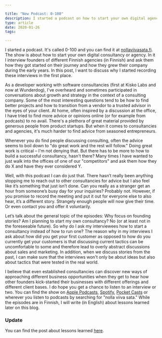 ```yaml
---

title: "New Podcast: 0-100"
description: I started a podcast on how to start your own digital agency.
type: article
date: 2020-01-26
tags:

---
```


I started a podcast. It's called 0-100 and you can find it at [nollaviivasata.fi](https://www.nollaviivasata.fi/). The show is about how to start your own digital consultancy or agency. In it I interview founders of different Finnish agencies (in Finnish) and ask them how they got started on their journey and how they grew their company during the early years. In this post, I want to discuss why I started recording these interviews in the first place.

As a developer working with software consultancies (first at Kisko Labs and now at Wunderdog), I've overheard and sometimes participated in conversations about growth and strategy in the context of a consulting company. Some of the most interesting questions tend to be how to find better projects and how to transition from a vendor to a trusted advisor in the eyes of your client. At home, often inspired by a discussion at the office, I have tried to find more advice or opinions online (or for example from podcasts) to no avail. There's a plethora of great material provided by generous people from product startups. But when it comes to consultancies and agencies, it's much harder to find advice from seasoned entrepreneurs.

Whenever you do find people discussing consulting, often the advice seems to boil down to "do great work and the rest will follow." Doing great work is critical – I'm not denying that. But there has to be more to how to build a successful consultancy, hasn't there? Many times I have wanted to just walk into the offices of one of our "competitors" and ask them how they do X and have they ever considered Y.

Well, with this podcast I can do just that. There hasn’t really been anything stopping me to reach out to other consultancies for advice but I also feel like it’s something that just isn’t done. Can you really as a stranger get an hour from someone’s busy day for your inquiries? Probably not. However, if you promise to record the meeting and put it out for everyone else to also hear, it’s a different story. Strangely enough people will now give their time. Or even contact you and offer it voluntarily.

Let’s talk about the general topic of the episodes: Why focus on founding stories? Am I planning to start my own consultancy? No (or at least not in the foreseeable future). So why do I ask my interviewees how to start a consultancy instead of how to run one? The reason why in my interviews I ask about how did you get your first customer as opposed to how do you currently get your customers is that discussing current tactics can be uncomfortable to some and therefore lead to overly abstract discussions about sales and marketing. In addition, when we discuss stories from the past, I can make sure that the interviews won't only be about ideas but also about tactics that were tested in the real world.

I believe that even established consultancies can discover new ways of approaching different business opportunities when they get to hear how other founders kick-started their businesses with different offerings and different client bases. I do hope you get a chance to listen to an interview or two. You can find the show on [Apple Podcasts](https://podcasts.apple.com/fi/podcast/0-100-nolla-viiva-sata/id1491646390), [Spotify](https://open.spotify.com/show/7pSZ7rw3I00kcKSfOx1J21?si=byPr_wwZRDKlvNUuCNmqBA), [Pocket Casts](https://pca.st/6xzhw8i0) or wherever you listen to podcasts by searching for "nolla viiva sata." While the episodes are in Finnish, I will write (in English) about lessons learned later on this blog.

### Update

You can find the post about lessons learned [here](/posts/what-i-learned-from-interviewing-founders-of-digital-agencies/).
